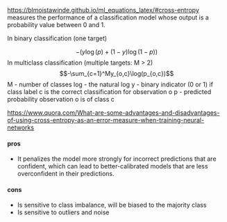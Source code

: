 https://blmoistawinde.github.io/ml_equations_latex/#cross-entropy
measures the performance of a classification model whose output is a probability value between 0 and 1.

In binary classification (one target)

$$-{(y\log(p) + (1 - y)\log(1 - p))}$$
In multiclass classification (multiple targets: M > 2)
$$-\sum_{c=1}^My_{o,c}\log(p_{o,c})$$
M - number of classes
log - the natural log
y - binary indicator (0 or 1) if class label c is the correct classification for observation o
p - predicted probability observation o is of class c


https://www.quora.com/What-are-some-advantages-and-disadvantages-of-using-cross-entropy-as-an-error-measure-when-training-neural-networks
#### pros
- It penalizes the model more strongly for incorrect predictions that are confident, which can lead to better-calibrated models that are less overconfident in their predictions.
#### cons
- Is sensitive to class imbalance, will be biased to the majority class
- Is sensitive to outliers and noise